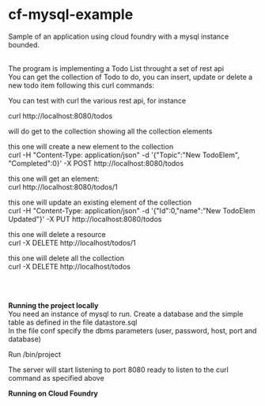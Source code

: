 # cf-mysql-example
Sample of an application using cloud foundry with a mysql instance bounded. </br></br>

The program is implementing a Todo List throught a set of rest api </br>
You can get the collection of Todo to do, you can insert, update or delete a new todo item following this curl commands:</br>

You can test with curl the various rest api, for instance</br>

curl http://localhost:8080/todos</br>

will do get to the collection showing all the collection elements</br>

this one will create a new element to the collection</br>
curl -H "Content-Type: application/json" -d '{"Topic":"New TodoElem", "Completed":0}' -X POST http://localhost:8080/todos</br>

this one will get an element:</br>
curl http://localhost:8080/todos/1</br>

this one will update an existing element of the collection</br>
curl -H "Content-Type: application/json" -d '{"Id":0,"name":"New TodoElem Updated"}' -X PUT http://localhost:8080/todos</br>

this one will delete a resource</br>
curl -X DELETE http://localhost/todos/1</br>

this one will delete all the collection</br>
curl -X DELETE http://localhost/todos</br>

 </br></br>
 
 **Running the project locally**</br>
 You need an instance of mysql to run. Create a database and the simple table as defined in the file datastore.sql</br> 
 In the file conf specify the dbms parameters (user, password, host, port and database)</br> 
 
 Run /bin/project</br>  
 
 The server will start listening to port 8080 ready to listen to the curl command as specified above</br>
 
**Running on Cloud Foundry**</br>
